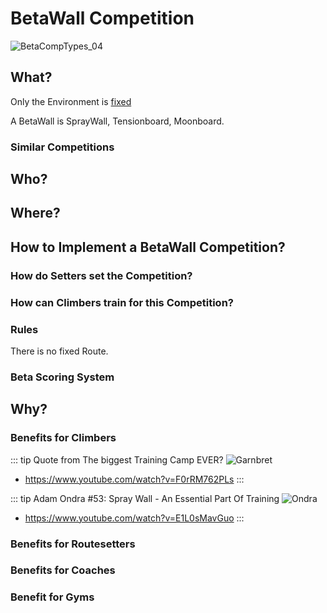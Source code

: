 # BetaWall Competition

![BetaCompTypes_04](/BetaCompTypes_04.png)

## What?

Only the Environment is [fixed](/reference/Glossary/Glossary#fixed)


A BetaWall is SprayWall, Tensionboard, Moonboard.


### Similar Competitions

## Who?


## Where?

## How to Implement a BetaWall Competition?

### How do Setters set the Competition?

### How can Climbers train for this Competition?

### Rules

There is no fixed Route.

### Beta Scoring System



## Why?

### Benefits for Climbers

::: tip Quote from The biggest Training Camp EVER?
![Garnbret](/SprayWall_00.png)
- https://www.youtube.com/watch?v=F0rRM762PLs
:::

::: tip Adam Ondra #53: Spray Wall - An Essential Part Of Training
![Ondra](/Ondra_SprayWall.png)
- https://www.youtube.com/watch?v=E1L0sMavGuo
::: 

### Benefits for Routesetters

### Benefits for Coaches

### Benefit for Gyms 



